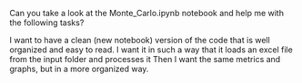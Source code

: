 Can you take a look at the Monte_Carlo.ipynb notebook and help me with the following tasks? 

I want to have a clean (new notebook) version of the code that is well organized and easy to read. I want it in such a way that it loads an excel file from the input folder and processes it 
Then I want the same metrics and graphs, but in a more organized way.
